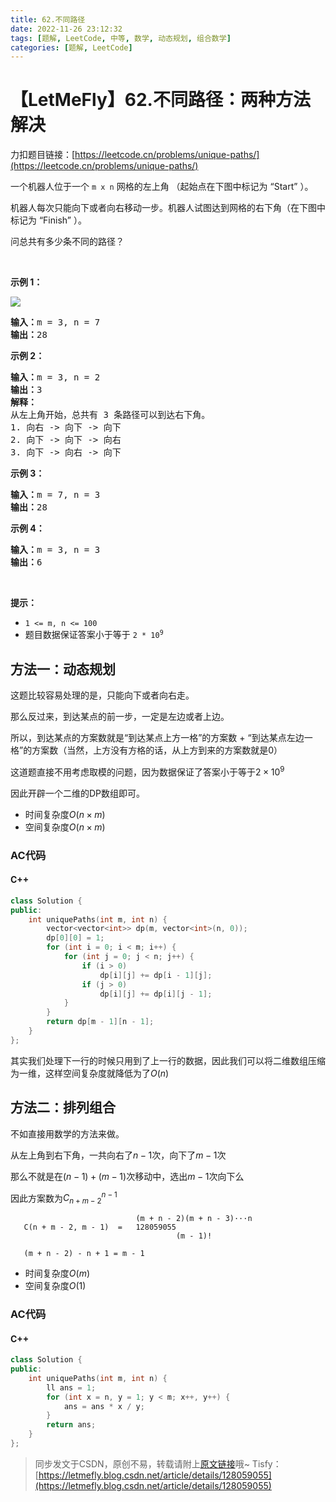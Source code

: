 ```yaml
---
title: 62.不同路径
date: 2022-11-26 23:12:32
tags: [题解, LeetCode, 中等, 数学, 动态规划, 组合数学]
categories: [题解, LeetCode]
---
```


# 【LetMeFly】62.不同路径：两种方法解决

力扣题目链接：[https://leetcode.cn/problems/unique-paths/](https://leetcode.cn/problems/unique-paths/)

<p>一个机器人位于一个 <code>m x n</code><em> </em>网格的左上角 （起始点在下图中标记为 “Start” ）。</p>

<p>机器人每次只能向下或者向右移动一步。机器人试图达到网格的右下角（在下图中标记为 “Finish” ）。</p>

<p>问总共有多少条不同的路径？</p>

<p> </p>

<p><strong>示例 1：</strong></p>
<img src="https://assets.leetcode.com/uploads/2018/10/22/robot_maze.png" />
<pre>
<strong>输入：</strong>m = 3, n = 7
<strong>输出：</strong>28</pre>

<p><strong>示例 2：</strong></p>

<pre>
<strong>输入：</strong>m = 3, n = 2
<strong>输出：</strong>3
<strong>解释：</strong>
从左上角开始，总共有 3 条路径可以到达右下角。
1. 向右 -> 向下 -> 向下
2. 向下 -> 向下 -> 向右
3. 向下 -> 向右 -> 向下
</pre>

<p><strong>示例 3：</strong></p>

<pre>
<strong>输入：</strong>m = 7, n = 3
<strong>输出：</strong>28
</pre>

<p><strong>示例 4：</strong></p>

<pre>
<strong>输入：</strong>m = 3, n = 3
<strong>输出：</strong>6</pre>

<p> </p>

<p><strong>提示：</strong></p>

<ul>
	<li><code>1 <= m, n <= 100</code></li>
	<li>题目数据保证答案小于等于 <code>2 * 10<sup>9</sup></code></li>
</ul>


    
## 方法一：动态规划

这题比较容易处理的是，只能向下或者向右走。

那么反过来，到达某点的前一步，一定是左边或者上边。

所以，到达某点的方案数就是“到达某点上方一格”的方案数 + “到达某点左边一格”的方案数（当然，上方没有方格的话，从上方到来的方案数就是0）

这道题直接不用考虑取模的问题，因为数据保证了答案小于等于$2\times10^9$

因此开辟一个二维的DP数组即可。

+ 时间复杂度$O(n\times m)$
+ 空间复杂度$O(n\times m)$

### AC代码

#### C++

```cpp
class Solution {
public:
    int uniquePaths(int m, int n) {
        vector<vector<int>> dp(m, vector<int>(n, 0));
        dp[0][0] = 1;
        for (int i = 0; i < m; i++) {
            for (int j = 0; j < n; j++) {
                if (i > 0)
                    dp[i][j] += dp[i - 1][j];
                if (j > 0)
                    dp[i][j] += dp[i][j - 1];
            }
        }
        return dp[m - 1][n - 1];
    }
};
```

其实我们处理下一行的时候只用到了上一行的数据，因此我们可以将二维数组压缩为一维，这样空间复杂度就降低为了$O(n)$

## 方法二：排列组合

不如直接用数学的方法来做。

从左上角到右下角，一共向右了$n - 1$次，向下了$m - 1$次

那么不就是在$(n-1)+(m-1)$次移动中，选出$m-1$次向下么

因此方案数为$C_{n + m - 2}^{n-1}$

```
                            (m + n - 2)(m + n - 3)···n
   C(n + m - 2, m - 1)  =   128059055
                                     (m - 1)!
   
   (m + n - 2) - n + 1 = m - 1
```

+ 时间复杂度$O(m)$
+ 空间复杂度$O(1)$

### AC代码

#### C++

```cpp
class Solution {
public:
    int uniquePaths(int m, int n) {
        ll ans = 1;
        for (int x = n, y = 1; y < m; x++, y++) {
            ans = ans * x / y;
        }
        return ans;
    }
};
```

> 同步发文于CSDN，原创不易，转载请附上[原文链接](https://blog.letmefly.xyz/2022/11/26/LeetCode%200062.%E4%B8%8D%E5%90%8C%E8%B7%AF%E5%BE%84/)哦~
> Tisfy：[https://letmefly.blog.csdn.net/article/details/128059055](https://letmefly.blog.csdn.net/article/details/128059055)
